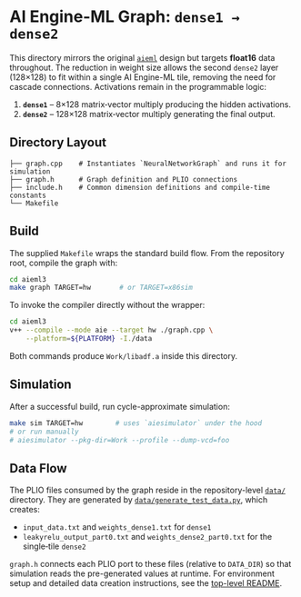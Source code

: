# AI Engine-ML Graph: `dense1 → dense2`

This directory mirrors the original [`aieml`](../aieml) design but targets
**float16** data throughout. The reduction in weight size allows the second
`dense2` layer (128×128) to fit within a single AI Engine-ML tile, removing the
need for cascade connections. Activations remain in the programmable logic:

1. **`dense1`** – 8×128 matrix‑vector multiply producing the hidden activations.
2. **`dense2`** – 128×128 matrix‑vector multiply generating the final output.

## Directory Layout

```
├── graph.cpp    # Instantiates `NeuralNetworkGraph` and runs it for simulation
├── graph.h      # Graph definition and PLIO connections
├── include.h    # Common dimension definitions and compile-time constants
└── Makefile
```

## Build

The supplied `Makefile` wraps the standard build flow. From the repository
root, compile the graph with:

```bash
cd aieml3
make graph TARGET=hw       # or TARGET=x86sim
```

To invoke the compiler directly without the wrapper:

```bash
cd aieml3
v++ --compile --mode aie --target hw ./graph.cpp \
    --platform=${PLATFORM} -I./data
```

Both commands produce `Work/libadf.a` inside this directory.

## Simulation

After a successful build, run cycle-approximate simulation:

```bash
make sim TARGET=hw        # uses `aiesimulator` under the hood
# or run manually
# aiesimulator --pkg-dir=Work --profile --dump-vcd=foo
```

## Data Flow

The PLIO files consumed by the graph reside in the repository-level
[`data/`](../data) directory. They are generated by
[`data/generate_test_data.py`](../data/generate_test_data.py), which
creates:

- `input_data.txt` and `weights_dense1.txt` for `dense1`
- `leakyrelu_output_part0.txt` and `weights_dense2_part0.txt` for the single‑tile
  `dense2`

`graph.h` connects each PLIO port to these files (relative to `DATA_DIR`) so
that simulation reads the pre-generated values at runtime. For environment
setup and detailed data creation instructions, see the
[top-level README](../README.md).
